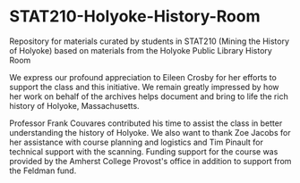 # STAT210-Holyoke-History-Room
Repository for materials curated by students in STAT210 (Mining the History of Holyoke) based on materials from the Holyoke Public Library History Room

We express our profound appreciation to Eileen Crosby for her efforts to support the class and this initiative.
We remain greatly impressed by how her work on behalf of the archives helps document and bring to life the rich history of Holyoke, Massachusetts.

Professor Frank Couvares contributed his time to assist the class in better understanding the history of Holyoke.
We also want to thank Zoe Jacobs for her assistance with course planning and logistics and Tim Pinault for technical support with the scanning.
Funding support for the course was provided by the Amherst College Provost's office in addition to support from the Feldman fund.

